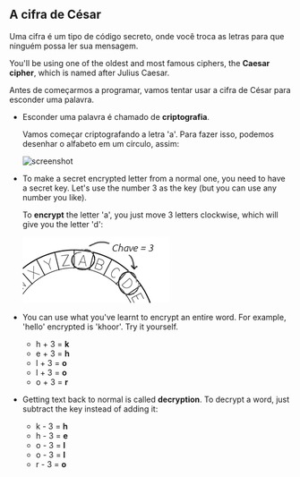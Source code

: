 ## A cifra de César

Uma cifra é um tipo de código secreto, onde você troca as letras para que ninguém possa ler sua mensagem.

You'll be using one of the oldest and most famous ciphers, the **Caesar cipher**, which is named after Julius Caesar.

Antes de começarmos a programar, vamos tentar usar a cifra de César para esconder uma palavra.

+ Esconder uma palavra é chamado de **criptografia**.
    
    Vamos começar criptografando a letra 'a'. Para fazer isso, podemos desenhar o alfabeto em um círculo, assim:
    
    ![screenshot](images/messages-wheel.png)

+ To make a secret encrypted letter from a normal one, you need to have a secret key. Let's use the number 3 as the key (but you can use any number you like).
    
    To **encrypt** the letter 'a', you just move 3 letters clockwise, which will give you the letter 'd':
    
    ![screenshot](images/messages-wheel-eg.png)

+ You can use what you've learnt to encrypt an entire word. For example, 'hello' encrypted is 'khoor'. Try it yourself.
    
    + h + 3 = **k**
    + e + 3 = **h**
    + l + 3 = **o**
    + l + 3 = **o**
    + o + 3 = **r**

+ Getting text back to normal is called **decryption**. To decrypt a word, just subtract the key instead of adding it:
    
    + k - 3 = **h**
    + h - 3 = **e**
    + o - 3 = **l**
    + o - 3 = **l**
    + r - 3 = **o**